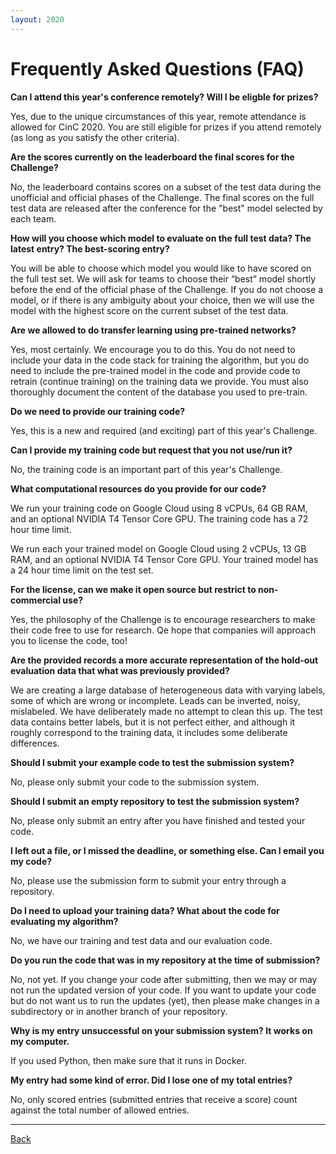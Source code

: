 ```yaml
---
layout: 2020
---
```


# Frequently Asked Questions (FAQ)

__Can I attend this year's conference remotely? Will I be eligble for prizes?__

Yes, due to the unique circumstances of this year, remote attendance is allowed for CinC 2020. You are still eligible for prizes if you attend remotely (as long as you satisfy the other criteria).

__Are the scores currently on the leaderboard the final scores for the Challenge?__

No, the leaderboard contains scores on a subset of the test data during the unofficial and official phases of the Challenge. The final scores on the full test data are released after the conference for the "best" model selected by each team.

__How will you choose which model to evaluate on the full test data? The latest entry? The best-scoring entry?__

You will be able to choose which model you would like to have scored on the full test set. We will ask for teams to choose their “best” model shortly before the end of the official phase of the Challenge. If you do not choose a model, or if there is any ambiguity about your choice, then we will use the model with the highest score on the current subset of the test data.

__Are we allowed to do transfer learning using pre-trained networks?__

Yes, most certainly. We encourage you to do this. You do not need to include your data in the code stack for training the algorithm, but you do need to include the pre-trained model in the code and provide code to retrain (continue training) on the training data we provide. 
You must also thoroughly document the content of the database you used to pre-train. 

__Do we need to provide our training code?__

Yes, this is a new and required (and exciting) part of this year's Challenge.

__Can I provide my training code but request that you not use/run it?__

No, the training code is an important part of this year's Challenge.

__What computational resources do you provide for our code?__

We run your training code on Google Cloud using 8 vCPUs, 64 GB RAM, and an optional NVIDIA T4 Tensor Core GPU. The training code has a 72 hour time limit.

We run each your trained model on Google Cloud using 2 vCPUs, 13 GB RAM, and an optional NVIDIA T4 Tensor Core GPU. Your trained model has a 24 hour time limit on the test set.

__For the license, can we make it open source but restrict to non-commercial use?__

Yes, the philosophy of the Challenge is to encourage researchers to make their code free to use for research. Qe hope that companies will approach you to license the code, too!

__Are the provided records a more accurate representation of the hold-out evaluation data that what was previously provided?__

We are creating a large database of heterogeneous data with varying labels, some of which are wrong or incomplete. Leads can be inverted, noisy, mislabeled.  We have deliberately made no attempt to clean this up. The test data contains better labels, but it is not perfect either, and although it roughly correspond to the training data, it includes some deliberate differences. 

__Should I submit your example code to test the submission system?__

No, please only submit your code to the submission system.

__Should I submit an empty repository to test the submission system?__

No, please only submit an entry after you have finished and tested your code.

__I left out a file, or I missed the deadline, or something else. Can I email you my code?__

No, please use the submission form to submit your entry through a repository.

__Do I need to upload your training data? What about the code for evaluating my algorithm?__

No, we have our training and test data and our evaluation code.

__Do you run the code that was in my repository at the time of submission?__

No, not yet. If you change your code after submitting, then we may or may not run the updated version of your code. If you want to update your code but do not want us to run the updates (yet), then please make changes in a subdirectory or in another branch of your repository.

__Why is my entry unsuccessful on your submission system? It works on my computer.__

If you used Python, then make sure that it runs in Docker.
    
__My entry had some kind of error. Did I lose one of my total entries?__

No, only scored entries (submitted entries that receive a score) count against the total number of allowed entries.

---

[Back](index.html)
